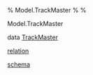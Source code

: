 % Model.TrackMaster
% 
% 

Model.TrackMaster

data [TrackMaster](Model-TrackMaster.html#t:TrackMaster)

[relation](Model-TrackMaster.html#v:relation)

[schema](Model-TrackMaster.html#v:schema)
